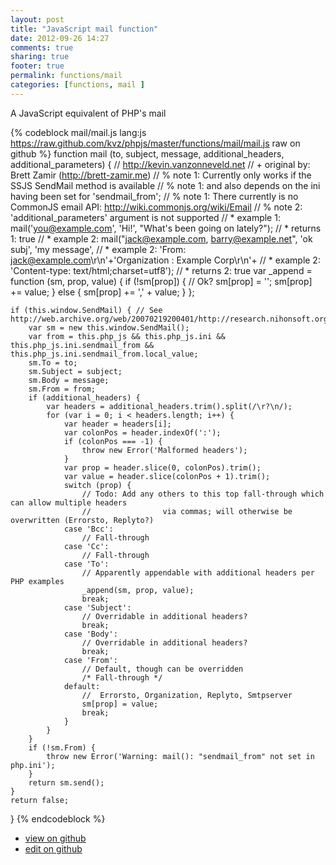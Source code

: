 ```yaml
---
layout: post
title: "JavaScript mail function"
date: 2012-09-26 14:27
comments: true
sharing: true
footer: true
permalink: functions/mail
categories: [functions, mail ]
---
```

A JavaScript equivalent of PHP's mail
<!-- more -->
{% codeblock mail/mail.js lang:js https://raw.github.com/kvz/phpjs/master/functions/mail/mail.js raw on github %}
function mail (to, subject, message, additional_headers, additional_parameters) {
    // http://kevin.vanzonneveld.net
    // +   original by: Brett Zamir (http://brett-zamir.me)
    // %          note 1: Currently only works if the SSJS SendMail method is available
    // %          note 1: and also depends on the ini having been set for 'sendmail_from';
    // %          note 1: There currently is no CommonJS email API: http://wiki.commonjs.org/wiki/Email
    // %          note 2: 'additional_parameters' argument is not supported
    // *     example 1: mail('you@example.com', 'Hi!', "What's been going on lately?");
    // *     returns 1: true
    // *     example 2: mail("jack@example.com, barry@example.net", 'ok subj', 'my message',
    // *     example 2:           'From: jack@example.com\r\n'+'Organization : Example Corp\r\n'+
    // *     example 2:           'Content-type: text/html;charset=utf8');
    // *     returns 2: true
    var _append = function (sm, prop, value) {
        if (!sm[prop]) { // Ok?
            sm[prop] = '';
            sm[prop] += value;
        } else {
            sm[prop] += ',' + value;
        }
    };

    if (this.window.SendMail) { // See http://web.archive.org/web/20070219200401/http://research.nihonsoft.org/javascript/ServerReferenceJS12/sendmail.htm
        var sm = new this.window.SendMail();
        var from = this.php_js && this.php_js.ini && this.php_js.ini.sendmail_from && this.php_js.ini.sendmail_from.local_value;
        sm.To = to;
        sm.Subject = subject;
        sm.Body = message;
        sm.From = from;
        if (additional_headers) {
            var headers = additional_headers.trim().split(/\r?\n/);
            for (var i = 0; i < headers.length; i++) {
                var header = headers[i];
                var colonPos = header.indexOf(':');
                if (colonPos === -1) {
                    throw new Error('Malformed headers');
                }
                var prop = header.slice(0, colonPos).trim();
                var value = header.slice(colonPos + 1).trim();
                switch (prop) {
                    // Todo: Add any others to this top fall-through which can allow multiple headers
                    //                via commas; will otherwise be overwritten (Errorsto, Replyto?)
                case 'Bcc':
                    // Fall-through
                case 'Cc':
                    // Fall-through
                case 'To':
                    // Apparently appendable with additional headers per PHP examples
                    _append(sm, prop, value);
                    break;
                case 'Subject':
                    // Overridable in additional headers?
                    break;
                case 'Body':
                    // Overridable in additional headers?
                    break;
                case 'From':
                    // Default, though can be overridden
                    /* Fall-through */
                default:
                    //  Errorsto, Organization, Replyto, Smtpserver
                    sm[prop] = value;
                    break;
                }
            }
        }
        if (!sm.From) {
            throw new Error('Warning: mail(): "sendmail_from" not set in php.ini');
        }
        return sm.send();
    }
    return false;
}
{% endcodeblock %}
<ul>
 <li><a href="https://github.com/kvz/phpjs/blob/master/functions/mail/mail.js">view on github</a></li>
 <li><a href="https://github.com/kvz/phpjs/edit/master/functions/mail/mail.js">edit on github</a></li>
</ul>
